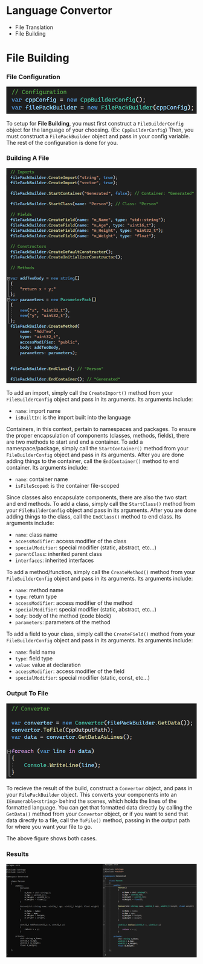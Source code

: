 # Language Convertor

* File Translation
* File Building

# File Building

### File Configuration
![File Configuration](https://github.com/Zoobop/LanguageConvertor/blob/master/gitImages/building_Git.Image_01.png "File Configuration")

To setup for **File Building**, you must first construct a ```FileBuilderConfig``` object for the language of your choosing. (Ex: ```CppBuilderConfig```)
Then, you must construct a ```FilePackBuilder``` object and pass in your config variable. The rest of the configuration is done for you.

### Building A File
![Building A File](https://github.com/Zoobop/LanguageConvertor/blob/master/gitImages/building_Git.Image_02.png "Building A File")

To add an import, simply call the ```CreateImport()``` method from your ```FileBuilderConfig``` object and pass in its arguments.
Its arguments include:
* `name`: import name
* `isBuiltIn`: is the import built into the language

Containers, in this context, pertain to namespaces and packages. To ensure the proper encapsulation of components (classes, methods, fields), there are two methods to start and end a container.
To add a namespace/package, simply call the ```StartContainer()``` method from your ```FileBuilderConfig``` object and pass in its arguments. After you are done adding things to the container, call the ```EndContainer()``` method to end container.
Its arguments include:
* `name`: container name
* `isFileScoped`: is the container file-scoped

Since classes also encapsulate components, there are also the two start and end methods.
To add a class, simply call the ```StartClass()``` method from your ```FileBuilderConfig``` object and pass in its arguments. After you are done adding things to the class, call the ```EndClass()``` method to end class.
Its arguments include:
* `name`: class name
* `accessModifier`: access modifier of the class
* `specialModifier`: special modifier (static, abstract, etc...)
* `parentClass`: inherited parent class
* `interfaces`: inherited interfaces

To add a method/function, simply call the ```CreateMethod()``` method from your ```FileBuilderConfig``` object and pass in its arguments.
Its arguments include:
* `name`: method name
* `type`: return type
* `accessModifier`: access modifier of the method
* `specialModifier`: special modifier (static, abstract, etc...)
* `body`: body of the method (code block)
* `parameters`: parameters of the method

To add a field to your class, simply call the ```CreateField()``` method from your ```FileBuilderConfig``` object and pass in its arguments.
Its arguments include:
* `name`: field name
* `type`: field type
* `value`: value at declaration
* `accessModifier`: access modifier of the field
* `specialModifier`: special modifier (static, const, etc...)

### Output To File
![Output To File](https://github.com/Zoobop/LanguageConvertor/blob/master/gitImages/building_Git.Image_03.png "Output")

To recieve the result of the build, construct a ```Convertor``` object, and pass in your ```FilePackBuilder``` object.
This converts your components into an ```IEnumerable<string>``` behind the scenes, which holds the lines of the formatted language.
You can get that formatted data directly by calling the ```GetData()``` method from your ```Convertor``` object, 
or if you want to send that data directly to a file, call the ```ToFile()``` method, passing in the output path for where you want your file to go.

The above figure shows both cases.

### Results
![Output](https://github.com/Zoobop/LanguageConvertor/blob/master/gitImages/building_Git.Image_04.png "Output")


